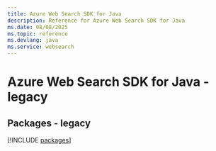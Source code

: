 ```yaml
---
title: Azure Web Search SDK for Java
description: Reference for Azure Web Search SDK for Java
ms.date: 08/08/2025
ms.topic: reference
ms.devlang: java
ms.service: websearch
---
```

# Azure Web Search SDK for Java - legacy
## Packages - legacy
[!INCLUDE [packages](web-search-index.md)]